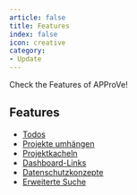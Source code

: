 ```yaml
---
article: false
title: Features
index: false
icon: creative
category:
- Update
---
```


Check the Features of APProVe!

<!-- more -->

## Features

- [Todos](todos.md)
- [Projekte umhängen](reassign.md)
- [Projektkacheln](tiles.md)
- [Dashboard-Links](dashboard-links.md)
- [Datenschutzkonzepte](dataPrivacy.md)
- [Erweiterte Suche](advanced-search.md)
